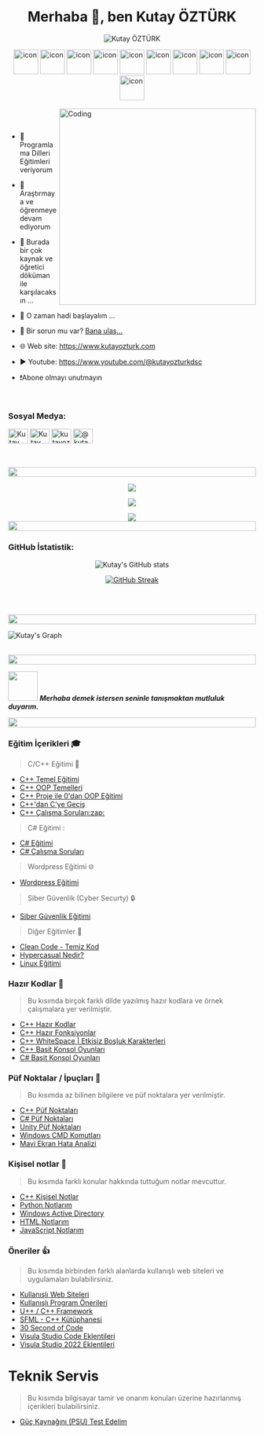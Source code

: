 

<h1 align="center">Merhaba 👋, ben Kutay ÖZTÜRK</h1>

<p align="center"> 
 <img src="https://komarev.com/ghpvc/?username=kutayozturk&label=Profile%20views&color=0e75b6&style=flat" alt="Kutay ÖZTÜRK" /> 

</p>

<div align="center">
<img src="https://techstack-generator.vercel.app/cpp-icon.svg" alt="icon" width="50" height="50" />
<img src="https://techstack-generator.vercel.app/csharp-icon.svg" alt="icon" width="50" height="50" />
<img src="https://techstack-generator.vercel.app/ts-icon.svg" alt="icon" width="50" height="50" />
<img src="https://techstack-generator.vercel.app/react-icon.svg" alt="icon" width="50" height="50" />
<img src="https://techstack-generator.vercel.app/docker-icon.svg" alt="icon" width="50" height="50" />

<img src="https://techstack-generator.vercel.app/raspberrypi-icon.svg" alt="icon" width="50" height="50" />
<img src="https://techstack-generator.vercel.app/java-icon.svg" alt="icon" width="50" height="50" />
<img src="https://techstack-generator.vercel.app/python-icon.svg" alt="icon" width="50" height="50" />
<img src="https://techstack-generator.vercel.app/prettier-icon.svg" alt="icon" width="50" height="50" />
<img src="https://techstack-generator.vercel.app/github-icon.svg" alt="icon" width="50" height="50" /></div>
<br>

<img align="right" alt="Coding" width="400" src="https://user-images.githubusercontent.com/74038190/229223263-cf2e4b07-2615-4f87-9c38-e37600f8381a.gif">
<br><br>

- 👀 Programlama Dilleri Eğitimleri veriyorum
  
- 🔭 Araştırmaya ve öğrenmeye devam ediyorum 

- 🌱 Burada bir çok kaynak ve öğretici döküman ile karşılacaksın ...

- 💞️ O zaman hadi başlayalım ...

- 📧 Bir sorun mu var? [Bana ulaş...](mailto:kutayozturk@mail.com)

- 🌐 Web site: https://www.kutayozturk.com

- ▶️ Youtube: https://www.youtube.com/@kutayozturkdsc

- ❗Abone olmayı unutmayın

<br>
<h3 align="left">Sosyal Medya:</h3>
<p align="left">
<a href="https://linkedin.com/#" target="blank"><img align="center" src="https://raw.githubusercontent.com/rahuldkjain/github-profile-readme-generator/master/src/images/icons/Social/linked-in-alt.svg" alt="Kutay ÖZTÜRK" height="30" width="40" /></a>
<a href="https://stackoverflow.com/#" target="blank"><img align="center" src="https://raw.githubusercontent.com/rahuldkjain/github-profile-readme-generator/master/src/images/icons/Social/stack-overflow.svg" alt="Kutay ÖZTÜRK" height="30" width="40" /></a>
<a href="https://instagram.com/kutayozturk06" target="blank"><img align="center" src="https://raw.githubusercontent.com/rahuldkjain/github-profile-readme-generator/master/src/images/icons/Social/instagram.svg" alt="kutayozturk06" height="30" width="40" /></a>
<a href="https://www.youtube.com/@kutayozturkdsc" target="blank"><img align="center" src="https://raw.githubusercontent.com/rahuldkjain/github-profile-readme-generator/master/src/images/icons/Social/youtube.svg" alt="@kutayozturkdsc" height="30" width="40" /></a>
</p>
<br>
<br>
<img src="https://i.imgur.com/dBaSKWF.gif" height="20" width="100%">

<br>

<p align="center">
  <a href="https://skillicons.dev">
    <img src="https://skillicons.dev/icons?i=git,github,c,cpp,cs,python,js,ts,bash" />
  </a>
</p>
<p align="center">
  <a href="https://skillicons.dev">
    <img src="https://skillicons.dev/icons?i=cmake,gtk,angular,wordpress,md,linux,raspberrypi" />
  </a>
</p>
<p align="center">
  <a href="https://skillicons.dev">
    <img src="https://skillicons.dev/icons?i=pr,ai,ae,vscode,stackoverflow,godot" />
  </a>

<img src="https://i.imgur.com/dBaSKWF.gif" height="20" width="100%">
<br>
<h3 align="left">GitHub İstatistik:</h3>
<div align="center">
 
![Kutay's GitHub stats](https://github-readme-stats.vercel.app/api?username=kutayozturk\&theme=midnight-purple\&show_icons=true\&show=reviews,prs_merged,prs_merged_percentage\&hide=contribs,issues)

[![GitHub Streak](https://streak-stats.demolab.com/?user=kutayozturk&theme=midnight-purple)](https://git.io/streak-stats)

</div>

<br><br>

<img src="https://i.imgur.com/dBaSKWF.gif" height="20" width="100%">

![Kutay's Graph](https://github-readme-activity-graph.vercel.app/graph?username=kutayozturk&custom_title=Kutay%20GitHub%20Activity%20Graph&bg_color=0D1117&color=7F3FBF&line=7F3FBF&point=7F3FBF&area_color=FFFFFF&title_color=FFFFFF&area=true)
<br><br>

<img src="https://i.imgur.com/dBaSKWF.gif" height="20" width="100%">

<img src="https://media.giphy.com/media/LnQjpWaON8nhr21vNW/giphy.gif" width="60"> <em><b>Merhaba demek istersen seninle tanışmaktan mutluluk duyarım.</b></em>

<img src="https://i.imgur.com/dBaSKWF.gif" height="20" width="100%">

### Eğitim İçerikleri 🎓

> C/C++ Eğitimi :small_red_triangle_down:

<ul>
      <li><a href="https://github.com/kutayozturk/cpp-temel-egitim">C++ Temel Eğitimi</a></li>
      <li><a href="https://github.com/kutayozturk/Cpp-OOP-Temelleri">C++ OOP Temelleri</a></li> 
      <li><a href="https://github.com/kutayozturk/cpp-opp-egitimi">C++ Proje ile 0'dan OOP Eğitimi</a></li> 
      <li><a href="https://github.com/kutayozturk/cpp-den-C-diline-gecis">C++'dan C'ye Geçiş</a></li>
      <li><a href="https://github.com/kutayozturk/cpp-calisma-sorulari">C++ Çalışma Soruları:zap:</a></li>
</ul>

> C# Eğitimi :

<ul>
      <li><a href="https://github.com/kutayozturk/csharp-temel-egitim">C# Eğitimi</a></li>
      <li><a href="https://github.com/kutayozturk/csharp-calisma-sorulari">C# Çalışma Soruları</a></li>
</ul>

> Wordpress Eğitimi 🌐

<ul>
      <li><a href="https://github.com/kutayozturk/wordpress-egitimi">Wordpress Eğitimi</a></li>
</ul>

> Siber Güvenlik (Cyber Securty) 🔒
> 
<ul>
      <li><a href="https://github.com/kutayozturk/siber-guvenlik-egitimi">Siber Güvenlik Eğitimi</a></li>
</ul>

> Diğer Eğitimler :small_red_triangle_down:

<ul>   
      <li><a href="https://github.com/kutayozturk/clean-code">Clean Code - Temiz Kod</a></li>
      <li><a href="https://github.com/kutayozturk/Hypercasual-Nedir">Hypercasual Nedir?</a></li>
      <li><a href="https://github.com/kutayozturk/kali-linux-egitimi">Linux Eğitimi</a></li>
</ul>

### Hazır Kodlar 🚕

> Bu kısımda birçok farklı dilde yazılmış hazır kodlara ve örnek çalışmalara yer verilmiştir.

<ul>
      <li><a href="https://github.com/kutayozturk/cpp-hazir-kodlar">C++ Hazır Kodlar</a></li>
      <li><a href="https://github.com/kutayozturk/cpp-Hazir-Fonksiyonlar">C++ Hazır Fonksiyonlar</a></li>    
      <li><a href="https://github.com/kutayozturk/cpp-whitespace">C++ WhiteSpace | Etkisiz Boşluk Karakterleri</a></li>    
      <li><a href="https://github.com/kutayozturk/Cpp-Basit-Konsol-Oyunlari">C++ Basit Konsol Oyunları</a></li>
      <li><a href="https://github.com/kutayozturk/csharp-Basit-Konsol-Oyunlari/">C# Basit Konsol Oyunları</a></li>
</ul>

### Püf Noktalar / İpuçları :gem:

> Bu kısımda az bilinen bilgilere ve püf noktalara yer verilmiştir.

<ul>
      <li><a href="https://github.com/kutayozturk/cpp-puf-noktalari">C++ Püf Noktaları</a></li> 
      <li><a href="https://github.com/kutayozturk/Csharp-puf-noktalari">C# Püf Noktaları</a></li> 
      <li><a href="https://github.com/kutayozturk/unity-puf-noktalari">Unity Püf Noktaları</a></li>
      <li><a href="https://github.com/kutayozturk/windows-cmd-cheat-sheet">Windows CMD Komutları</a></li>   
      <li><a href="https://github.com/kutayozturk/mavi-ekran-analiz/">Mavi Ekran Hata Analizi</a></li>   
      
</ul>

### Kişisel notlar 📙

> Bu kısımda farklı konular hakkında tuttuğum notlar mevcuttur.

<ul>
      <li><a href="https://github.com/kutayozturk/cpp-kisisel-notlarim">C++ Kişisel Notlar</a></li> 
      <li><a href="https://github.com/kutayozturk/Python-Notlarim">Python Notlarım</a></li>
      <li><a href="https://github.com/kutayozturk/active-directory">Windows Active Directory</a></li>
      <li><a href="https://github.com/kutayozturk/html-notlarim">HTML Notlarım</a></li> 
      <li><a href="https://github.com/kutayozturk/JavaScript-Dersleri">JavaScript Notlarım</a></li>          
</ul>

### Öneriler 👍

> Bu kısımda birbinden farklı alanlarda kullanışlı web siteleri ve uygulamaları bulabilirsiniz.

<ul>      
      <li><a href="https://github.com/kutayozturk/web-sistesi-onerileri">Kullanışlı Web Siteleri</a></li>
      <li><a href="https://github.com/kutayozturk/Program-Onerileri">Kullanışlı Program Önerileri</a></li>
      <li><a href="https://www.ultimatepp.org/">U++ / C++ Framework</a></li>
      <li><a href="https://www.sfml-dev.org/">SFML - C++ Kütüphanesi</a></li>
      <li><a href="https://www.30secondsofcode.org/">30 Second of Code</a></li>
      <li><a href="https://github.com/kutayozturk/Visual-Studio-Code-Eklentileri">Visula Studio Code Eklentileri</a></li>
      <li><a href="https://github.com/kutayozturk/Visual-Studio-Eklentileri">Visula Studio 2022 Eklentileri</a></li>
</ul>

# Teknik Servis

> Bu kısımda bilgisayar tamir ve onarım konuları üzerine hazırlanmış içerikleri bulabilirsiniz.

<ul>      
      <li><a href="https://github.com/kutayozturk/bilgisayar-guc-kaynagini-test-edelim/">Güç Kaynağını (PSU) Test Edelim</a></li>
 
</ul>

